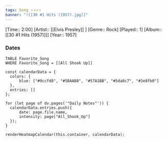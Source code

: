 ```yaml
---
tags: Song ⭐⭐⭐⭐ 
banner: "![[30 #1 Hits (1957).jpg]]"
---
```

[Time:: 2:00]
[Artist:: [[Elvis Presley]] ]
[Genre:: Rock]
[Played:: 1]
[Album:: [[30 #1 Hits (1957)]]]
[Year:: 1957]
### Dates
````dataview
TABLE Favorite_Song
WHERE Favorite_Song = [[All Shook Up]]
````
  ```dataviewjs
const calendarData = { 
	colors: { 
		blue: ["#9ccfd8", "#5BAAB8", "#57A1BB", "#5da8c7", "#3e8fb0"] 
	}, 
	entries: [] 
}; 

for (let page of dv.pages('"Daily Notes"')) { 
	calendarData.entries.push({ 
		date: page.file.name, 
		intensity: page["All_Shook_Up"]
	}); 
} 

renderHeatmapCalendar(this.container, calendarData);
```
